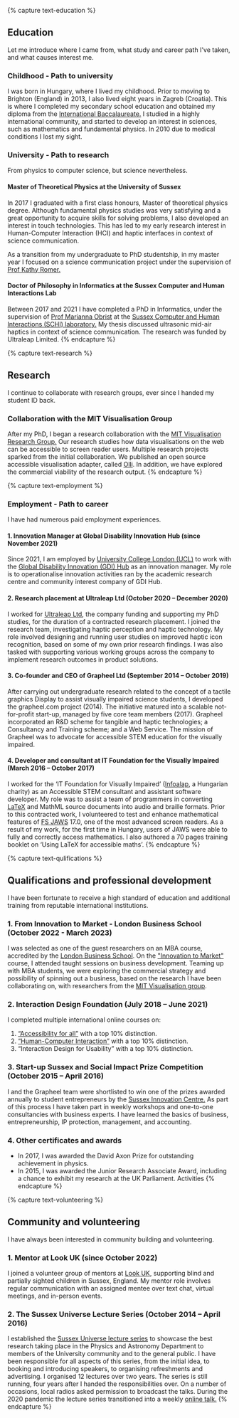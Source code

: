 {% capture text-education %}
## Education

Let me introduce where I came from, what study and career path I've taken, and what causes interest me.

### Childhood - Path to university

I was born in Hungary, where I lived my childhood. Prior to moving to Brighton (England) in 2013, I also lived eight years in Zagreb (Croatia). This is where I completed my secondary school education and obtained my diploma from the [International Baccalaureate.](https://www.ibo.org) I studied in a highly international community, and started to develop an interest in sciences, such as mathematics and fundamental physics. In 2010 due to medical conditions I lost my sight.

### University - Path to research

From physics to computer science, but science nevertheless.

#### Master of Theoretical Physics at the University of Sussex

In 2017 I graduated with a first class honours, Master of theoretical physics degree. Although fundamental physics studies was very satisfying and a great opportunity to acquire skills for solving problems, I also developed an interest in touch technologies. This has led to my early research interest in Human-Computer Interaction (HCI) and haptic interfaces in context of science communication.

As a transition from my undergraduate to PhD studentship, in my master year I focused on a science communication project under the supervision of [Prof Kathy Romer.](https://profiles.sussex.ac.uk/p114410-kathy-romer)

#### Doctor of Philosophy in Informatics at the Sussex Computer and Human Interactions Lab

Between 2017 and 2021 I have completed a PhD in Informatics, under the supervision of [Prof Marianna Obrist](https://uclic.ucl.ac.uk/people/marianna-obrist) at the [Sussex Computer and Human Interactions (SCHI) laboratory.](https://www.sussex.ac.uk/schi/) My thesis discussed ultrasonic mid-air haptics in context of science communication. The research was funded by Ultraleap Limited.
{% endcapture %}

{% capture text-research %}
## Research

I continue to collaborate with research groups, ever since I handed my student ID back.

### Collaboration with the MIT Visualisation Group

After my PhD, I began a research collaboration with the [MIT Visualisation Research Group.](http://vis.csail.mit.edu) Our research studies how data visualisations on the web can be accessible to screen reader users. Multiple research projects sparked from the initial collaboration. We published an open source accessible visualisation adapter, called [Olli](https://mitvis.github.io/olli/). In addition, we have explored the commercial viability of the research output.
{% endcapture %}

{% capture text-employment %}
### Employment - Path to career

I have had numerous paid employment experiences.

#### 1. Innovation Manager at Global Disability Innovation Hub (since November 2021)

Since 2021, I am employed by [University College London (UCL)](https://www.ucl.ac.uk) to work with the [Global Disability Innovation (GDI) Hub](https://www.disabilityinnovation.com/) as an innovation manager. My role is to operationalise innovation activities ran by the academic research centre and community interest company of GDI Hub.

#### 2. Research placement at Ultraleap Ltd (October 2020 – December 2020)

I worked for [Ultraleap Ltd](https://www.ultraleap.com), the company funding and supporting my PhD studies, for the duration of a contracted research placement. I joined the research team, investigating haptic perception and haptic technology. My role involved designing and running user studies on improved haptic icon recognition, based on some of my own prior research findings. I was also tasked with supporting various working groups across the company to implement research outcomes in product solutions.

#### 3. Co-founder and CEO of Grapheel Ltd (September 2014 – October 2019)

After carrying out undergraduate research related to the concept of a tactile graphics Display to assist visually impaired science students, I developed the grapheel.com project (2014). The initiative matured into a scalable not-for-profit start-up, managed by five core team members (2017). Grapheel incorporated an R&D scheme for tangible and haptic technologies; a Consultancy and Training scheme; and a Web Service. The mission of Grapheel was to advocate for accessible STEM education for the visually impaired.

#### 4. Developer and consultant at IT Foundation for the Visually Impaired (March 2016 – October 2017)

I worked for the ‘IT Foundation for Visually Impaired’ ([Infoalap](http://infoalap.hu/english/), a Hungarian charity) as an Accessible STEM consultant and assistant software developer. My role was to assist a team of programmers in converting [LaTeX](https://www.latex-project.org) and MathML source documents into audio and braille formats. Prior to this contracted work, I volunteered to test and enhance mathematical features of [FS JAWS](https://www.freedomscientific.com/products/software/jaws/) 17.0, one of the most advanced screen readers. As a result of my work, for the first time in Hungary, users of JAWS were able to fully and correctly access mathematics. I also authored a 70 pages training booklet on ‘Using LaTeX for accessible maths’.
{% endcapture %}

{% capture text-qulifications %}
## Qualifications and professional development

I have been fortunate to receive a high standard of education and additional training from reputable international institutions.

### 1. From Innovation to Market - London Business School (October 2022 - March 2023)

I was selected as one of the guest researchers on an MBA course, accredited by the [London Business School](https://www.london.edu). On the ["Innovation to Market"](https://www.london.edu/faculty-and-research/strategy-and-entrepreneurship/innovation-to-market) course, I attended taught sessions on business development. Teaming up with MBA students, we were exploring the commercial strategy and possibility of spinning out a business, based on the research I have been collaborating on, with researchers from the [MIT Visualisation group](https://mitvis.github.io/olli/).

### 2. Interaction Design Foundation (July 2018 – June 2021)

I completed multiple international online courses on:

1. [“Accessibility for all”](https://www.interaction-design.org/daniel-14/certificate/course/fltqnHSHvHjCN1qDLG) with a top 10% distinction.
2. [“Human-Computer Interaction”](https://www.interaction-design.org/daniel-14/certificate/course/9d3a4ac4-4c7d-4686-a847-84a293aa6d4c) with a top 10% distinction.
3. “Interaction Design for Usability” with a top 10% distinction.

### 3. Start-up Sussex and Social Impact Prize Competition (October 2015 – April 2016)

I and the Grapheel team were shortlisted to win one of the prizes awarded annually to student entrepreneurs by the [Sussex Innovation Centre.](https://www.sinc.co.uk) As part of this process I have taken part in weekly workshops and one-to-one consultancies with business experts. I have learned the basics of business, entrepreneurship, IP protection, management, and accounting.

### 4. Other certificates and awards

* In 2017, I was awarded the David Axon Prize for outstanding achievement in physics.
* In 2015, I was awarded the Junior Research Associate Award, including a chance to exhibit my research at the UK Parliament.
Activities
{% endcapture %}

{% capture text-volunteering %}
## Community and volunteering

I have always been interested in community building and volunteering.

### 1. Mentor at Look UK (since October 2022)

I joined a volunteer group of mentors at [Look UK](https://www.look-uk.org/mentoring/), supporting blind and partially sighted children in Sussex, England. My mentor role involves regular communication with an assigned mentee over text chat, virtual meetings, and in-person events.

### 2. The Sussex Universe Lecture Series (October 2014 – April 2016)

I established the [Sussex Universe lecture series](http://sussexuniverse.org) to showcase the best research taking place in the Physics and Astronomy Department to members of the University community and to the general public. I have been responsible for all aspects of this series, from the initial idea, to booking and introducing speakers, to organising refreshments and advertising. I organised 12 lectures over two years. The series is still running, four years after I handed the responsibilities over. On a number of occasions, local radios asked permission to broadcast the talks. During the 2020 pandemic the lecture series transitioned into a weekly [online talk.](https://www.youtube.com/c/sussexuniverse)
{% endcapture %}